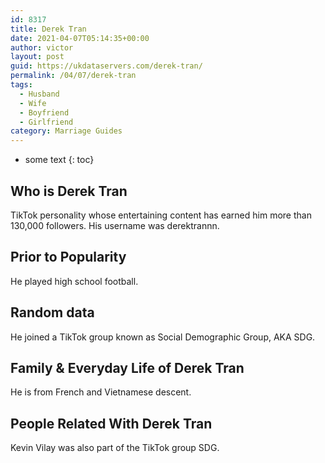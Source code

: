 ```yaml
---
id: 8317
title: Derek Tran
date: 2021-04-07T05:14:35+00:00
author: victor
layout: post
guid: https://ukdataservers.com/derek-tran/
permalink: /04/07/derek-tran
tags:
  - Husband
  - Wife
  - Boyfriend
  - Girlfriend
category: Marriage Guides
---
```


* some text
{: toc}


## Who is Derek Tran



TikTok personality whose entertaining content has earned him more than 130,000 followers. His username was derektrannn.

                
                
                
## Prior to Popularity



He played high school football.

                
                
                
## Random data



He joined a TikTok group known as Social Demographic Group, AKA SDG.

                
                
                
## Family & Everyday Life of Derek Tran



He is from French and Vietnamese descent.

                
                
                
## People Related With Derek Tran



Kevin Vilay was also part of the TikTok group SDG.

                
              
            
          
          
          